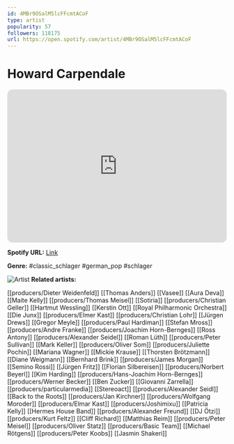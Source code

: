 ```yaml
---
id: 4MBr9OSalM5lcFFcmtACoF
type: artist
popularity: 57
followers: 118175
url: https://open.spotify.com/artist/4MBr9OSalM5lcFFcmtACoF
---
```

# Howard Carpendale

<iframe style="border-radius:12px" src="https://open.spotify.com/embed/artist/4MBr9OSalM5lcFFcmtACoF" width="100%" height="352" frameBorder="0" allowfullscreen="" allow="autoplay; clipboard-write; encrypted-media; fullscreen; picture-in-picture" loading="lazy"></iframe>

**Spotify URL:** [Link](https://open.spotify.com/artist/4MBr9OSalM5lcFFcmtACoF)

**Genre:**  #classic_schlager #german_pop #schlager

![Artist](https://i.scdn.co/image/ab6761610000e5eb2e37ab5b9c55abcf2884ba40)
**Related artists:**

[[producers/Dieter Weidenfeld]]
[[Thomas Anders]]
[[Vasee]]
[[Aura Deva]]
[[Maite Kelly]]
[[producers/Thomas Meisel]]
[[Sotiria]]
[[producers/Christian Geller]]
[[Hartmut Wessling]]
[[Kerstin Ott]]
[[Royal Philharmonic Orchestra]]
[[Die Junx]]
[[producers/Elmer Kast]]
[[producers/Christian Lohr]]
[[Jürgen Drews]]
[[Gregor Meyle]]
[[producers/Paul Hardiman]]
[[Stefan Mross]]
[[producers/Andre Franke]]
[[producers/Joachim Horn-Bernges]]
[[Ross Antony]]
[[producers/Alexander Seidel]]
[[Roman Lüth]]
[[producers/Peter Sullivan]]
[[Mark Keller]]
[[producers/Oliver Som]]
[[producers/Juliette Pochin]]
[[Mariana Wagner]]
[[Mickie Krause]]
[[Thorsten Brötzmann]]
[[Diane Weigmann]]
[[Bernhard Brink]]
[[producers/James Morgan]]
[[Semino Rossi]]
[[Jürgen Fritz]]
[[Florian Silbereisen]]
[[producers/Norbert Beyerl]]
[[Kim Harding]]
[[producers/Hans-Joachim Horn-Bernges]]
[[producers/Werner Becker]]
[[Ben Zucker]]
[[Giovanni Zarrella]]
[[producers/particularmedia]]
[[Stereoact]]
[[producers/Alexander Seidl]]
[[Back to the Roots]]
[[producers/Jan Kirchner]]
[[producers/Wolfgang Moroder]]
[[producers/Elmar Kast]]
[[producers/Joshimixu]]
[[Patricia Kelly]]
[[Hermes House Band]]
[[producers/Alexander Freund]]
[[DJ Ötzi]]
[[producers/Kurt Feltz]]
[[Cliff Richard]]
[[Matthias Reim]]
[[producers/Peter Meisel]]
[[producers/Oliver Statz]]
[[producers/Basic Team]]
[[Michael Rötgens]]
[[producers/Peter Koobs]]
[[Jasmin Shakeri]]
